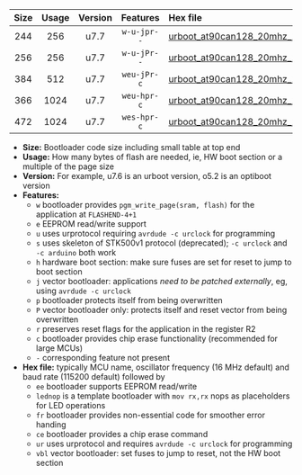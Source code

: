 |Size|Usage|Version|Features|Hex file|
|:-:|:-:|:-:|:-:|:--|
|244|256|u7.7|`w-u-jpr--`|[urboot_at90can128_20mhz_19200bps_lednop_ur_vbl.hex](https://raw.githubusercontent.com/stefanrueger/urboot.hex/main/mcus/at90can128/fcpu_20mhz/19200_bps/urboot_at90can128_20mhz_19200bps_lednop_ur_vbl.hex)|
|256|256|u7.7|`w-u-jPr--`|[urboot_at90can128_20mhz_19200bps_ur_vbl.hex](https://raw.githubusercontent.com/stefanrueger/urboot.hex/main/mcus/at90can128/fcpu_20mhz/19200_bps/urboot_at90can128_20mhz_19200bps_ur_vbl.hex)|
|384|512|u7.7|`weu-jPr-c`|[urboot_at90can128_20mhz_19200bps_ee_lednop_fr_ce_ur_vbl.hex](https://raw.githubusercontent.com/stefanrueger/urboot.hex/main/mcus/at90can128/fcpu_20mhz/19200_bps/urboot_at90can128_20mhz_19200bps_ee_lednop_fr_ce_ur_vbl.hex)|
|366|1024|u7.7|`weu-hpr-c`|[urboot_at90can128_20mhz_19200bps_ee_lednop_fr_ce_ur.hex](https://raw.githubusercontent.com/stefanrueger/urboot.hex/main/mcus/at90can128/fcpu_20mhz/19200_bps/urboot_at90can128_20mhz_19200bps_ee_lednop_fr_ce_ur.hex)|
|472|1024|u7.7|`wes-hpr-c`|[urboot_at90can128_20mhz_19200bps_ee_lednop_fr_ce.hex](https://raw.githubusercontent.com/stefanrueger/urboot.hex/main/mcus/at90can128/fcpu_20mhz/19200_bps/urboot_at90can128_20mhz_19200bps_ee_lednop_fr_ce.hex)|

- **Size:** Bootloader code size including small table at top end
- **Usage:** How many bytes of flash are needed, ie, HW boot section or a multiple of the page size
- **Version:** For example, u7.6 is an urboot version, o5.2 is an optiboot version
- **Features:**
  + `w` bootloader provides `pgm_write_page(sram, flash)` for the application at `FLASHEND-4+1`
  + `e` EEPROM read/write support
  + `u` uses urprotocol requiring `avrdude -c urclock` for programming
  + `s` uses skeleton of STK500v1 protocol (deprecated); `-c urclock` and `-c arduino` both work
  + `h` hardware boot section: make sure fuses are set for reset to jump to boot section
  + `j` vector bootloader: applications *need to be patched externally*, eg, using `avrdude -c urclock`
  + `p` bootloader protects itself from being overwritten
  + `P` vector bootloader only: protects itself and reset vector from being overwritten
  + `r` preserves reset flags for the application in the register R2
  + `c` bootloader provides chip erase functionality (recommended for large MCUs)
  + `-` corresponding feature not present
- **Hex file:** typically MCU name, oscillator frequency (16 MHz default) and baud rate (115200 default) followed by
  + `ee` bootloader supports EEPROM read/write
  + `lednop` is a template bootloader with `mov rx,rx` nops as placeholders for LED operations
  + `fr` bootloader provides non-essential code for smoother error handing
  + `ce` bootloader provides a chip erase command
  + `ur` uses urprotocol and requires `avrdude -c urclock` for programming
  + `vbl` vector bootloader: set fuses to jump to reset, not the HW boot section

